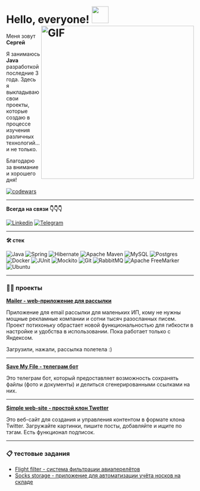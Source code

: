 <!-- Header -->
# Hello, everyone! <img src = "https://raw.githubusercontent.com/MartinHeinz/MartinHeinz/master/wave.gif" width = 45px> <img align="right" alt="GIF" src="https://i.giphy.com/media/v1.Y2lkPTc5MGI3NjExZ2JycDZucmhvY3p0dDVpc3gzY2N2cDVoYjFqejkybW42dXVqNWc2dCZlcD12MV9pbnRlcm5hbF9naWZfYnlfaWQmY3Q9Zw/JqmupuTVZYaQX5s094/giphy.gif" width="410"/>

Меня зовут **Сергей**  

Я занимаюсь **Java** разработкой последние 3 года. Здесь я выкладываю свои проекты, которые создаю в процессе изучения различных технологий... и не только.

Благодарю за внимание и хорошего дня!

[![codewars](https://www.codewars.com/users/Serhio%20Gonsales/badges/micro)](https://www.codewars.com/users/Serhio%20Gonsales)

---

**Всегда на связи 👇👇👇**

[![Linkedin](https://img.shields.io/badge/LinkedIn-blue?style=for-the-badge&logo=linkedin&logoColor=white)](https://www.linkedin.com/in/sergey-lukushin)
[![Telegram](https://img.shields.io/badge/Telegram-blue?style=for-the-badge&logo=telegram&logoColor=white)](https://t.me/Sergey_Lukushin)

---

**🛠 стек**

![Java](https://img.shields.io/badge/java-%23ED8B00.svg?style=for-the-badge&logo=openjdk&logoColor=white)
![Spring](https://img.shields.io/badge/spring-%236DB33F.svg?style=for-the-badge&logo=spring&logoColor=white)
![Hibernate](https://img.shields.io/badge/Hibernate-59666C?style=for-the-badge&logo=Hibernate&logoColor=white)
![Apache Maven](https://img.shields.io/badge/Apache%20Maven-C71A36?style=for-the-badge&logo=Apache%20Maven&logoColor=white)
![MySQL](https://img.shields.io/badge/mysql-4479A1.svg?style=for-the-badge&logo=mysql&logoColor=white)
![Postgres](https://img.shields.io/badge/postgres-%23316192.svg?style=for-the-badge&logo=postgresql&logoColor=white)
![Docker](https://img.shields.io/badge/docker-%230db7ed.svg?style=for-the-badge&logo=docker&logoColor=white)
![JUnit](https://img.shields.io/badge/junit-%25A162.svg?style=for-the-badge&color=red&logo=junit5&logoColor=white)
![Mockito](https://img.shields.io/badge/mockito-20B2AA?style=for-the-badge)
![Git](https://img.shields.io/badge/git-%23F05033.svg?style=for-the-badge&logo=git&logoColor=white)
![RabbitMQ](https://img.shields.io/badge/Rabbitmq-FF6600?style=for-the-badge&logo=rabbitmq&logoColor=white)
![Apache FreeMarker](https://img.shields.io/badge/freemarker-%326CAC.svg?style=for-the-badge&color=blue&logo=apachefreemarker&logoColor=white)
![Ubuntu](https://img.shields.io/badge/Ubuntu-E95420?style=for-the-badge&logo=ubuntu&logoColor=white)

---

### 👨‍💻 проекты

**[Mailer - web-приложение для рассылки](https://github.com/SerhioGonsales/Mailing_web_app)**

Приложение для email рассылки для маленьких ИП, кому не нужны мощные рекламные компании и сотни тысяч разосланных писем.
Проект потихоньку обрастает новой функциональностью для гибкости в настройке и удобства в использовании. Пока работает только с Яндексом.

Загрузили, нажали, рассылка полетела :)

--- 

**[Save My File - телеграм бот](https://github.com/SerhioGonsales/SMF-tb)**

Это телеграм бот, который предоставляет возможность сохранять файлы (фото и документы) и делиться сгенерированными ссылками на них.

---

**[Simple web-site - простой клон Twetter](https://github.com/SerhioGonsales/Simple_web_site)**

Это веб-сайт для создания и управления контентом в формате клона Twitter. Загружайте картинки, пишите посты, добавляйте и ищите по тэгам. Есть функционал подписок. 

---

### 📋 тестовые задания

- [Flight filter - система фильтрации авиаперелётов](https://github.com/SerhioGonsales/Flight_filter_app)
- [Socks storage - приложение для автоматизации учёта носков на складе](https://github.com/SerhioGonsales/Socks-storage-app)

